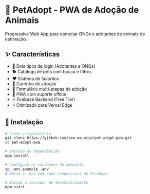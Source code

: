 # 🐾 PetAdopt - PWA de Adoção de Animais

Progressive Web App para conectar ONGs e adotantes de animais de estimação.

## ✨ Características

- 🔐 Dois tipos de login (Adotantes e ONGs)
- 🐕 Catálogo de pets com busca e filtros
- ❤️ Sistema de favoritos
- 🛒 Carrinho de adoção
- 📝 Formulário multi-etapas de adoção
- 📱 PWA com suporte offline
- 🔥 Firebase Backend (Free Tier)
- ⚡ Otimizado para Vercel Edge

## 🚀 Instalação
```bash
# Clone o repositório
git clone https://github.com/seu-usuario/pet-adopt-pwa.git
cd pet-adopt-pwa

# Instale as dependências
npm install

# Configure as variáveis de ambiente
cp .env.example .env
# Edite o .env com suas credenciais do Firebase

# Inicie o servidor de desenvolvimento
npm start
